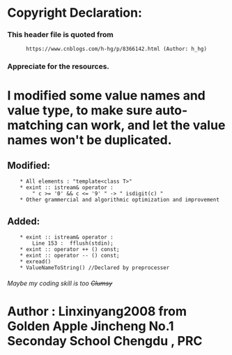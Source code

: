 # Copyright Declaration:
### This header file is quoted from
		  https://www.cnblogs.com/h-hg/p/8366142.html (Author: h_hg)
### Appreciate for the resources.
	
# I modified some value names and value type, to make sure auto-matching can work, and let the value names won't be duplicated.

## Modified: 
		* All elements : "template<class T>"
		* exint :: istream& operator : 
			" c >= '0' && c <= '9' " -> " isdigit(c) "
		* Other grammercial and algorithmic optimization and improvement
## Added:
		* exint :: istream& operator : 
			Line 153 : 	fflush(stdin);
		* exint :: operator ++ () const;
		* exint :: operator -- () const;
		* exread()
		* ValueNameToString() //Declared by preprocesser

###### Maybe my coding skill is too ~~Clumsy~~

# Author : Linxinyang2008 from Golden Apple Jincheng No.1 Seconday School Chengdu , PRC
